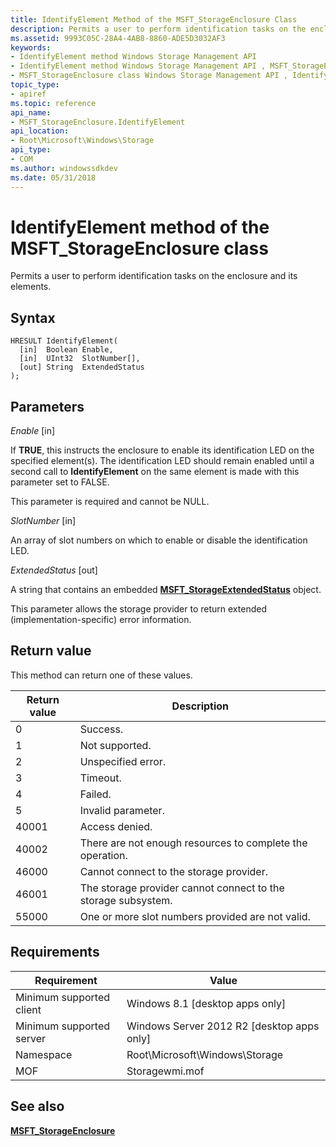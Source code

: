 ```yaml
---
title: IdentifyElement Method of the MSFT_StorageEnclosure Class
description: Permits a user to perform identification tasks on the enclosure and its elements.
ms.assetid: 9993C05C-28A4-4AB8-8860-ADE5D3032AF3
keywords:
- IdentifyElement method Windows Storage Management API
- IdentifyElement method Windows Storage Management API , MSFT_StorageEnclosure class
- MSFT_StorageEnclosure class Windows Storage Management API , IdentifyElement method
topic_type:
- apiref
ms.topic: reference
api_name:
- MSFT_StorageEnclosure.IdentifyElement
api_location:
- Root\Microsoft\Windows\Storage
api_type:
- COM
ms.author: windowssdkdev
ms.date: 05/31/2018
---
```


# IdentifyElement method of the MSFT\_StorageEnclosure class

Permits a user to perform identification tasks on the enclosure and its elements.

## Syntax


```mof
HRESULT IdentifyElement(
  [in]  Boolean Enable,
  [in]  UInt32  SlotNumber[],
  [out] String  ExtendedStatus
);
```



## Parameters

 

*Enable* \[in\]
 

If **TRUE**, this instructs the enclosure to enable its identification LED on the specified element(s). The identification LED should remain enabled until a second call to **IdentifyElement** on the same element is made with this parameter set to FALSE.

This parameter is required and cannot be NULL.

 

*SlotNumber* \[in\]
 

An array of slot numbers on which to enable or disable the identification LED.

 

*ExtendedStatus* \[out\]
 

A string that contains an embedded [**MSFT\_StorageExtendedStatus**](msft-storageextendedstatus.md) object.

This parameter allows the storage provider to return extended (implementation-specific) error information.

 

## Return value

This method can return one of these values.



| Return value                                                                     | Description                                                              |
|----------------------------------------------------------------------------------|--------------------------------------------------------------------------|
|  0      | Success.                                                      |
|  1      | Not supported.                                                |
|  2      | Unspecified error.                                            |
|  3      | Timeout.                                                      |
|  4      | Failed.                                                       |
|  5      | Invalid parameter.                                            |
|  40001  | Access denied.                                                |
|  40002  | There are not enough resources to complete the operation.     |
|  46000  | Cannot connect to the storage provider.                       |
|  46001  | The storage provider cannot connect to the storage subsystem. |
|  55000  | One or more slot numbers provided are not valid.              |



 

## Requirements



| Requirement | Value |
|-------------------------------------|-------------------------------------------------------------------------------------------|
| Minimum supported client | Windows 8.1 \[desktop apps only\]                                              |
| Minimum supported server | Windows Server 2012 R2 \[desktop apps only\]                                   |
| Namespace                | Root\\Microsoft\\Windows\\Storage                                              |
| MOF                      |  Storagewmi.mof  |



## See also

 

[**MSFT\_StorageEnclosure**](msft-storageenclosure.md)
 

 

 





